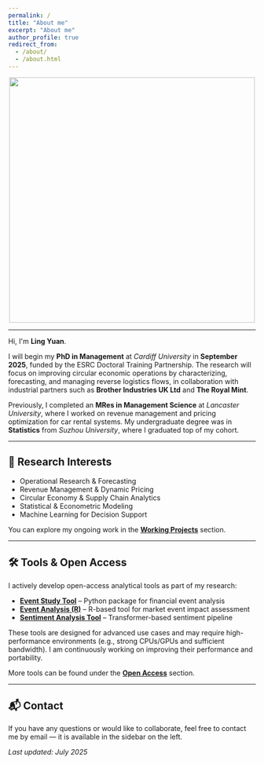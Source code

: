 ```yaml
---
permalink: /
title: "About me"
excerpt: "About me"
author_profile: true
redirect_from: 
  - /about/
  - /about.html
---
```



<div align="center">
  <img src="https://readme-typing-svg.demolab.com?font=Fira+Code&size=24&pause=1000&width=600&color=36BCF7&center=true&vCenter=true&lines=Welcome+to+my+homepage!" 
       style="width: 500px;" />
</div>

---

Hi, I'm **Ling Yuan**. 

I will begin my **PhD in Management** at *Cardiff University* in **September 2025**, funded by the ESRC Doctoral Training Partnership. The research will focus on improving circular economic operations by characterizing, forecasting, and managing reverse logistics flows, in collaboration with industrial partners such as **Brother Industries UK Ltd** and **The Royal Mint**.

Previously, I completed an **MRes in Management Science** at *Lancaster University*, where I worked on revenue management and pricing optimization for car rental systems. My undergraduate degree was in **Statistics** from *Suzhou University*, where I graduated top of my cohort.

---

## 🧠 Research Interests

- Operational Research & Forecasting  
- Revenue Management & Dynamic Pricing  
- Circular Economy & Supply Chain Analytics  
- Statistical & Econometric Modeling  
- Machine Learning for Decision Support

You can explore my ongoing work in the [**Working Projects**](https://lingyuan1201.github.io/working-projects/) section.

---

## 🛠️ Tools & Open Access

I actively develop open-access analytical tools as part of my research:

- **[Event Study Tool](https://github.com/LINGYUAN1201/event_study)** – Python package for financial event analysis  
- **[Event Analysis (R)](https://github.com/LINGYUAN1201/EventAnalysis)** – R-based tool for market event impact assessment  
- **[Sentiment Analysis Tool](https://github.com/LINGYUAN1201/Sentiment_Analysis)** – Transformer-based sentiment pipeline

These tools are designed for advanced use cases and may require high-performance environments (e.g., strong CPUs/GPUs and sufficient bandwidth). I am continuously working on improving their performance and portability.

More tools can be found under the [**Open Access**](https://lingyuan1201.github.io/open-access/) section.


---

## 📬 Contact

If you have any questions or would like to collaborate, feel free to contact me by email — it is available in the sidebar on the left.

_Last updated: July 2025_
